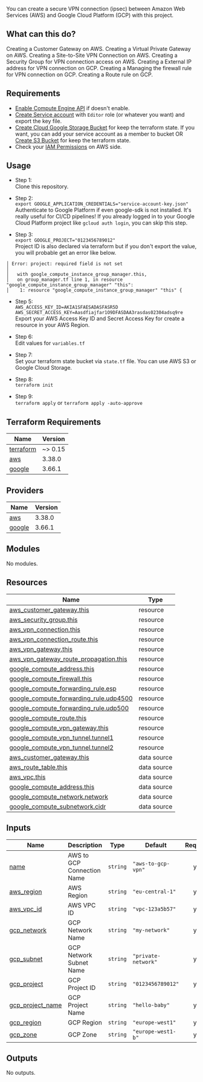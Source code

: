 You can create a secure VPN connection (ipsec) between Amazon Web Services (AWS) and Google Cloud Platform (GCP) with this project.

## What can this do?

Creating a Customer Gateway on AWS.
Creating a Virtual Private Gateway on AWS.
Creating a Site-to-Site VPN Connection on AWS.
Creating a Security Group for VPN connection access on AWS.
Creating a External IP address for VPN connection on GCP.
Creating a Managing the firewall rule for VPN connection on GCP.
Creating a Route rule on GCP.


## Requirements

- [Enable Compute Engine API](https://console.cloud.google.com/marketplace/product/google/compute.googleapis.com) if doesn't enable.
- [Create Service account](https://console.cloud.google.com/iam-admin/serviceaccounts) with `Editor` role (or whatever you want) and export the key file.
- [Create Cloud Google Storage Bucket](https://console.cloud.google.com/storage/create-bucket) for keep the terraform state. If you want, you can add your service account as a member to bucket OR [Create S3 Bucket](https://s3.console.aws.amazon.com/s3/bucket/create?region=eu-central-1) for keep the terraform state.
- Check your [IAM Permissions](https://console.aws.amazon.com/iam/home) on AWS side.

## Usage

- Step 1:\
Clone this repository.

- Step 2:\
`export GOOGLE_APPLICATION_CREDENTIALS="service-account-key.json"`\
Authenticate to Google Platform if even google-sdk is not installed. It's really useful for CI/CD pipelines! If you already logged in to your Google Cloud Platform project like `gcloud auth login`, you can skip this step.

- Step 3:\
`export GOOGLE_PROJECT="0123456789012"`\
Project ID is also declared via terraform but if you don't export the value, you will probable get an error like below.

```
│ Error: project: required field is not set
│
│   with google_compute_instance_group_manager.this,
│   on group_manager.tf line 1, in resource "google_compute_instance_group_manager" "this":
│    1: resource "google_compute_instance_group_manager" "this" {
```

- Step 5:\
`AWS_ACCESS_KEY_ID=AKIA1SFAESADASFASR5D`\
`AWS_SECRET_ACCESS_KEY=Aasdfiajfar1O9DFASDAA3rasdas02304adsq9re`\
Export your AWS Access Key ID and Secret Access Key for create a resource in your AWS Region.

- Step 6:\
Edit values for `variables.tf` 

- Step 7:\
Set your terraform state bucket via `state.tf` file. You can use AWS S3 or Google Cloud Storage.

- Step 8:\
`terraform init`

- Step 9:\
`terraform apply` or `terraform apply -auto-approve`

## Terraform Requirements

| Name | Version |
|------|---------|
| <a name="requirement_terraform"></a> [terraform](#requirement\_terraform) | ~> 0.15 |
| <a name="requirement_aws"></a> [aws](#requirement\_aws) | 3.38.0 |
| <a name="requirement_google"></a> [google](#requirement\_google) | 3.66.1 |

## Providers

| Name | Version |
|------|---------|
| <a name="provider_aws"></a> [aws](#provider\_aws) | 3.38.0 |
| <a name="provider_google"></a> [google](#provider\_google) | 3.66.1 |

## Modules

No modules.

## Resources

| Name | Type |
|------|------|
| [aws_customer_gateway.this](https://registry.terraform.io/providers/hashicorp/aws/3.38.0/docs/resources/customer_gateway) | resource |
| [aws_security_group.this](https://registry.terraform.io/providers/hashicorp/aws/3.38.0/docs/resources/security_group) | resource |
| [aws_vpn_connection.this](https://registry.terraform.io/providers/hashicorp/aws/3.38.0/docs/resources/vpn_connection) | resource |
| [aws_vpn_connection_route.this](https://registry.terraform.io/providers/hashicorp/aws/3.38.0/docs/resources/vpn_connection_route) | resource |
| [aws_vpn_gateway.this](https://registry.terraform.io/providers/hashicorp/aws/3.38.0/docs/resources/vpn_gateway) | resource |
| [aws_vpn_gateway_route_propagation.this](https://registry.terraform.io/providers/hashicorp/aws/3.38.0/docs/resources/vpn_gateway_route_propagation) | resource |
| [google_compute_address.this](https://registry.terraform.io/providers/hashicorp/google/3.66.1/docs/resources/compute_address) | resource |
| [google_compute_firewall.this](https://registry.terraform.io/providers/hashicorp/google/3.66.1/docs/resources/compute_firewall) | resource |
| [google_compute_forwarding_rule.esp](https://registry.terraform.io/providers/hashicorp/google/3.66.1/docs/resources/compute_forwarding_rule) | resource |
| [google_compute_forwarding_rule.udp4500](https://registry.terraform.io/providers/hashicorp/google/3.66.1/docs/resources/compute_forwarding_rule) | resource |
| [google_compute_forwarding_rule.udp500](https://registry.terraform.io/providers/hashicorp/google/3.66.1/docs/resources/compute_forwarding_rule) | resource |
| [google_compute_route.this](https://registry.terraform.io/providers/hashicorp/google/3.66.1/docs/resources/compute_route) | resource |
| [google_compute_vpn_gateway.this](https://registry.terraform.io/providers/hashicorp/google/3.66.1/docs/resources/compute_vpn_gateway) | resource |
| [google_compute_vpn_tunnel.tunnel1](https://registry.terraform.io/providers/hashicorp/google/3.66.1/docs/resources/compute_vpn_tunnel) | resource |
| [google_compute_vpn_tunnel.tunnel2](https://registry.terraform.io/providers/hashicorp/google/3.66.1/docs/resources/compute_vpn_tunnel) | resource |
| [aws_customer_gateway.this](https://registry.terraform.io/providers/hashicorp/aws/3.38.0/docs/data-sources/customer_gateway) | data source |
| [aws_route_table.this](https://registry.terraform.io/providers/hashicorp/aws/3.38.0/docs/data-sources/route_table) | data source |
| [aws_vpc.this](https://registry.terraform.io/providers/hashicorp/aws/3.38.0/docs/data-sources/vpc) | data source |
| [google_compute_address.this](https://registry.terraform.io/providers/hashicorp/google/3.66.1/docs/data-sources/compute_address) | data source |
| [google_compute_network.network](https://registry.terraform.io/providers/hashicorp/google/3.66.1/docs/data-sources/compute_network) | data source |
| [google_compute_subnetwork.cidr](https://registry.terraform.io/providers/hashicorp/google/3.66.1/docs/data-sources/compute_subnetwork) | data source |

## Inputs

| Name | Description | Type | Default | Required |
|------|-------------|------|---------|:--------:|
| <a name="input_name"></a> [name](#input\_name) | AWS to GCP Connection Name | `string` | `"aws-to-gcp-vpn"` | yes |
| <a name="input_aws_region"></a> [aws\_region](#input\_aws\_region) | AWS Region | `string` | `"eu-central-1"` | yes |
| <a name="input_aws_vpc_id"></a> [aws\_vpc\_id](#input\_aws\_vpc\_id) | AWS VPC ID | `string` | `"vpc-123a5b57"` | yes |
| <a name="input_gcp_network"></a> [gcp\_network](#input\_gcp\_network) | GCP Network Name | `string` | `"my-network"` | yes |
| <a name="input_gcp_subnet"></a> [gcp\_subnet](#input\_gcp\_subnet) | GCP Network Subnet Name | `string` | `"private-network"` | yes |
| <a name="input_gcp_project"></a> [gcp\_project](#input\_gcp\_project) | GCP Project ID | `string` | `"0123456789012"` | yes |
| <a name="input_gcp_project_name"></a> [gcp\_project\_name](#input\_gcp\_project\_name) | GCP Project Name | `string` | `"hello-baby"` | yes |
| <a name="input_gcp_region"></a> [gcp\_region](#input\_gcp\_region) | GCP Region | `string` | `"europe-west1"` | yes |
| <a name="input_gcp_zone"></a> [gcp\_zone](#input\_gcp\_zone) | GCP Zone | `string` | `"europe-west1-b"` | yes |

## Outputs

No outputs.
